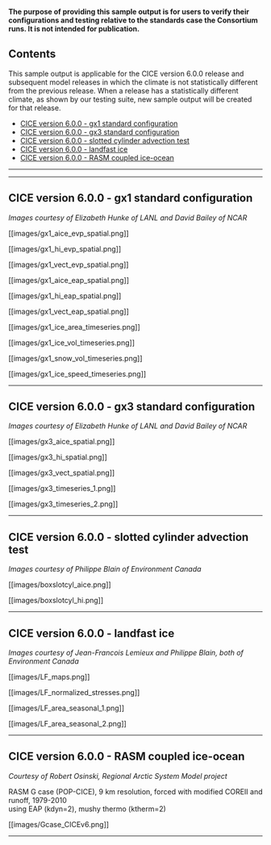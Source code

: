 **The purpose of providing this sample output is for users to verify their configurations and testing relative to the standards case the Consortium runs. It is not intended for publication.**

## Contents
This sample output is applicable for the CICE version 6.0.0 release and subsequent model releases in which the climate is not statistically different from the previous release. When a release has a statistically different climate, as shown by our testing suite, new sample output will be created for that release.

* [CICE version 6.0.0 - gx1 standard configuration](https://github.com/CICE-Consortium/CICE/wiki/CICE-6.0.0-Sample-Output#cice-version-600---gx1-standard-configuration)
* [CICE version 6.0.0 - gx3 standard configuration](https://github.com/CICE-Consortium/CICE/wiki/CICE-6.0.0-Sample-output#cice-version-600---gx3-standard-configuration)
* [CICE version 6.0.0 - slotted cylinder advection test](https://github.com/CICE-Consortium/CICE/wiki/CICE-6.0.0-Sample-output#cice-version-600---slotted-cylinder-advection-test)
* [CICE version 6.0.0 - landfast ice](https://github.com/CICE-Consortium/CICE/wiki/CICE-6.0.0-Sample-output#cice-version-600---landfast-ice)
* [CICE version 6.0.0 - RASM coupled ice-ocean](https://github.com/CICE-Consortium/CICE/wiki/CICE-6.0.0-Sample-output#cice-version-600---rasm-coupled-ice-ocean)

------------------------------------------------------------------------------------------------------------------------
------------------------------------------------------------------------------------------------------------------------
## CICE version 6.0.0 - gx1 standard configuration
*Images courtesy of Elizabeth Hunke of LANL and David Bailey of NCAR*

[[images/gx1_aice_evp_spatial.png]]

[[images/gx1_hi_evp_spatial.png]]

[[images/gx1_vect_evp_spatial.png]]

[[images/gx1_aice_eap_spatial.png]]

[[images/gx1_hi_eap_spatial.png]]

[[images/gx1_vect_eap_spatial.png]]

[[images/gx1_ice_area_timeseries.png]]

[[images/gx1_ice_vol_timeseries.png]]

[[images/gx1_snow_vol_timeseries.png]]

[[images/gx1_ice_speed_timeseries.png]]

------------------------------------------------------------------------------------------------------------------------
## CICE version 6.0.0 - gx3 standard configuration
*Images courtesy of Elizabeth Hunke of LANL and David Bailey of NCAR*

[[images/gx3_aice_spatial.png]]

[[images/gx3_hi_spatial.png]]

[[images/gx3_vect_spatial.png]]

[[images/gx3_timeseries_1.png]]

[[images/gx3_timeseries_2.png]]

------------------------------------------------------------------------------------------------------------------------
## CICE version 6.0.0 - slotted cylinder advection test
*Images courtesy of Philippe Blain of Environment Canada*

[[images/boxslotcyl_aice.png]]

[[images/boxslotcyl_hi.png]]

------------------------------------------------------------------------------------------------------------------------
## CICE version 6.0.0 - landfast ice
*Images courtesy of Jean-Francois Lemieux and Philippe Blain, both of Environment Canada*

[[images/LF_maps.png]]

[[images/LF_normalized_stresses.png]]

[[images/LF_area_seasonal_1.png]]

[[images/LF_area_seasonal_2.png]]

------------------------------------------------------------------------------------------------------------------------
## CICE version 6.0.0 - RASM coupled ice-ocean
*Courtesy of Robert Osinski, Regional Arctic System Model project*

RASM G case (POP-CICE), 9 km resolution, forced with modified COREII and runoff, 1979-2010       
using EAP (kdyn=2), mushy thermo (ktherm=2) 

[[images/Gcase_CICEv6.png]]

------------------------------------------------------------------------------------------------------------------------

